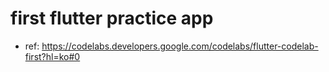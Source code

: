 # first flutter practice app

- ref: https://codelabs.developers.google.com/codelabs/flutter-codelab-first?hl=ko#0
